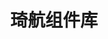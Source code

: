---
layout: home

title: 琦航组件库
titleTemplate: 一个Vue3组件库
hero:
  name: qh-components
  tagline: 一个基于element-plus的组件库
  actions:
    - theme: brand
      text: 开始
      link: /components/form/
    - theme: alt
      text: 在 Gitee 上查看
      link: https://gitee.com/geeksdidi/kittyui

features:
  - icon: 💡
    title: Vue3组件库
    details: 基于vite打包和TypeScript开发
  - icon: 📦
    title: 琦航内部组件
    details: 基于琦航业务封装的组件
  - icon: 🛠️
    title: 按需引入
    details: 直接支持按需引入无需配置任何插件。
---